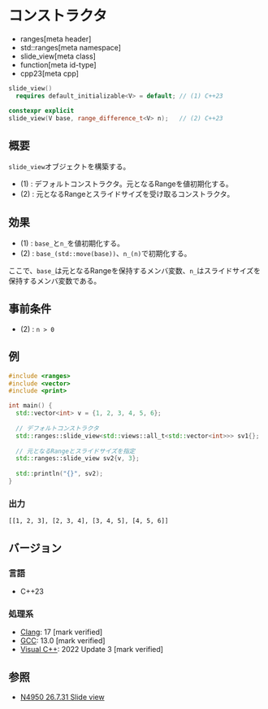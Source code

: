 # コンストラクタ
* ranges[meta header]
* std::ranges[meta namespace]
* slide_view[meta class]
* function[meta id-type]
* cpp23[meta cpp]

```cpp
slide_view()
  requires default_initializable<V> = default; // (1) C++23

constexpr explicit
slide_view(V base, range_difference_t<V> n);   // (2) C++23
```

## 概要

`slide_view`オブジェクトを構築する。

- (1) : デフォルトコンストラクタ。元となるRangeを値初期化する。
- (2) : 元となるRangeとスライドサイズを受け取るコンストラクタ。

## 効果

- (1) : `base_`と`n_`を値初期化する。
- (2) : `base_(std::move(base))`、`n_(n)`で初期化する。

ここで、`base_`は元となるRangeを保持するメンバ変数、`n_`はスライドサイズを保持するメンバ変数である。

## 事前条件

- (2) : `n > 0`

## 例
```cpp example
#include <ranges>
#include <vector>
#include <print>

int main() {
  std::vector<int> v = {1, 2, 3, 4, 5, 6};
  
  // デフォルトコンストラクタ
  std::ranges::slide_view<std::views::all_t<std::vector<int>>> sv1{};
  
  // 元となるRangeとスライドサイズを指定
  std::ranges::slide_view sv2{v, 3};
  
  std::println("{}", sv2);
}
```

### 出力
```
[[1, 2, 3], [2, 3, 4], [3, 4, 5], [4, 5, 6]]
```

## バージョン
### 言語
- C++23

### 処理系
- [Clang](/implementation.md#clang): 17 [mark verified]
- [GCC](/implementation.md#gcc): 13.0 [mark verified]
- [Visual C++](/implementation.md#visual_cpp): 2022 Update 3 [mark verified]

## 参照
- [N4950 26.7.31 Slide view](https://timsong-cpp.github.io/cppwp/n4950/range.slide)
